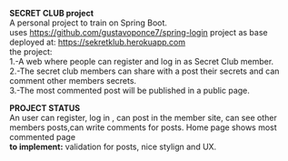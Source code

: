 **SECRET CLUB project**<br>
A personal project to train on Spring Boot.<br>
uses https://github.com/gustavoponce7/spring-login project as base
<br>
deployed at: https://sekretklub.herokuapp.com <br>
the project:<br>
1.-A web where people can register and log in as Secret Club member. <br>
2.-The secret club members can share with a post their secrets and can comment other members secrets.<br>
3.-The most commented post will be published in a public page. <br>

**PROJECT STATUS**<br>
An user can register, log in , can post in the member site, can see other members posts,can write comments for posts. Home page shows most commented page<br>
**to implement:** validation for posts, nice stylign and UX.
